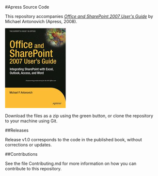#Apress Source Code

This repository accompanies [*Office and SharePoint 2007 User's Guide*](http://www.apress.com/9781590599846) by Michael Antonovich (Apress, 2008).

![Cover image](9781590599846.jpg)

Download the files as a zip using the green button, or clone the repository to your machine using Git.

##Releases

Release v1.0 corresponds to the code in the published book, without corrections or updates.

##Contributions

See the file Contributing.md for more information on how you can contribute to this repository.
